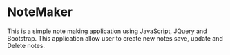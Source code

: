 # NoteMaker
This is a simple note making application using JavaScript, JQuery and Bootstrap. This application allow user to create new notes save, update and Delete notes. 
